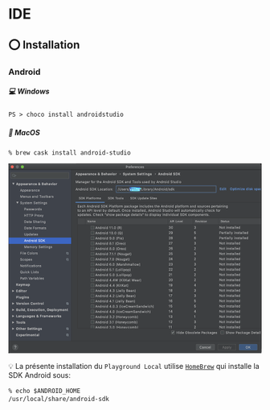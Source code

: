 # IDE

## :o: Installation

### Android 

##### :computer: Windows

```
PS > choco install androidstudio
``` 

##### :apple: MacOS

```
% brew cask install android-studio
```

<img src="images/android-studio-preferences.png" alt="Preferences" width="521" height="377" >


:bulb: La présente installation du `Playground Local` utilise [`HomeBrew`](https://brew.sh/) qui installe la SDK Android sous:

```
% echo $ANDROID_HOME
/usr/local/share/android-sdk
```


